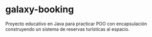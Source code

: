 # galaxy-booking
Proyecto educativo en Java para practicar POO con encapsulación construyendo un sistema de reservas turísticas al espacio.
